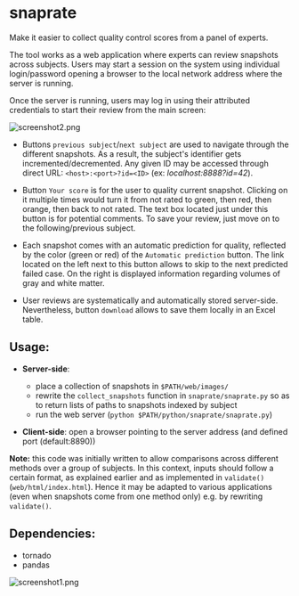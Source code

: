 # snaprate

Make it easier to collect quality control scores from a panel of experts.

The tool works as a web application where experts can review snapshots across subjects.
Users may start a session on the system using individual login/password opening a
browser to the local network address where the server is running.

Once the server is running, users may log in using their
attributed credentials to start their review from the main screen:

![screenshot2.png](screenshot2.png)

- Buttons `previous subject`/`next subject` are used to navigate through the
different snapshots. As a result, the subject's identifier gets
 incremented/decremented. Any given ID may be accessed through direct URL:
 `<host>:<port>?id=<ID>` (ex: *localhost:8888?id=42*).

- Button `Your score` is for the user to quality current snapshot. Clicking on
it multiple times would turn it from not rated to green, then red, then orange,
then back to not rated. The text box located just under this button is for
potential comments. To save your review, just move on to the following/previous
subject.

- Each snapshot comes with an automatic prediction for quality, reflected by the
color (green or red) of the `Automatic prediction` button. The link located on
the left next to this button allows to skip to the next predicted failed case.
On the right is displayed information regarding volumes of gray and white
matter.

- User reviews are systematically and automatically stored server-side.
Nevertheless, button `download` allows to save them locally in an Excel table.


## Usage:

- **Server-side**:
  - place a collection of snapshots in `$PATH/web/images/`
  - rewrite the `collect_snapshots` function in `snaprate/snaprate.py` so as to
     return lists of paths to snapshots indexed by subject
  - run the web server (`python $PATH/python/snaprate/snaprate.py`)

- **Client-side**: open a browser pointing to the server address (and defined
  port (default:8890))

**Note:** this code was initially written to allow comparisons across different
methods over a group of subjects. In this context, inputs should follow a
certain format, as explained earlier and as implemented in `validate()`
(`web/html/index.html`).
Hence it may be adapted to various applications (even when snapshots come from
  one method only) e.g. by rewriting `validate()`.

## Dependencies:

- tornado
- pandas

![screenshot1.png](screenshot1.png)
